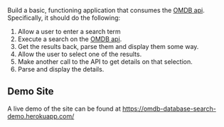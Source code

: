 Build a basic, functioning application that consumes the [OMDB api](https://www.omdbapi.com/). Specifically, it should do the following:
 
1. Allow a user to enter a search term
2. Execute a search on the [OMDB api](https://www.omdbapi.com/).
3. Get the results back, parse them and display them some way. 
4. Allow the user to select one of the results.
5. Make another call to the API to get details on that selection.
6. Parse and display the details.

## Demo Site
A live demo of the site can be found at https://omdb-database-search-demo.herokuapp.com/

